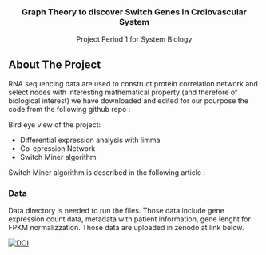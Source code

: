   <h3 align="center">Graph Theory to discover Switch Genes in Crdiovascular System</h3>

  <p align="center">
    Project Period 1 for System Biology 
  </p>
</div>

<!-- ABOUT THE PROJECT -->
## About The Project

RNA sequencing data are used to construct protein correlation network and select nodes with interesting mathematical property (and therefore of biological interest) 
we have downloaded and edited for our pourpose the code from the following github repo : 

Bird eye view of the project:
* Differential expression analysis with limma 
* Co-epression  Network
* Switch Miner algorithm
  
Switch Miner algorithm is described in the following article : 

<!-- DATA -->
### Data

Data directory is needed to run the files. Those data include gene expression count data, 
metadata with patient information, gene lenght for FPKM normalizzation. Those data are uploaded in zenodo at link below.  

</a>
<a href="https://doi.org/10.5281/zenodo.7790931">
        <img src="https://zenodo.org/badge/DOI/10.5281/zenodo.7790931.svg" alt="DOI">
    </a>
